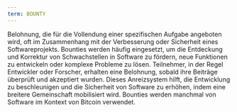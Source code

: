 ```yaml
---
term: BOUNTY
---
```


Belohnung, die für die Vollendung einer spezifischen Aufgabe angeboten wird, oft im Zusammenhang mit der Verbesserung oder Sicherheit eines Softwareprojekts. Bounties werden häufig eingesetzt, um die Entdeckung und Korrektur von Schwachstellen in Software zu fördern, neue Funktionen zu entwickeln oder komplexe Probleme zu lösen. Teilnehmer, in der Regel Entwickler oder Forscher, erhalten eine Belohnung, sobald ihre Beiträge überprüft und akzeptiert wurden. Dieses Anreizsystem hilft, die Entwicklung zu beschleunigen und die Sicherheit von Software zu erhöhen, indem eine breitere Gemeinschaft mobilisiert wird. Bounties werden manchmal von Software im Kontext von Bitcoin verwendet.